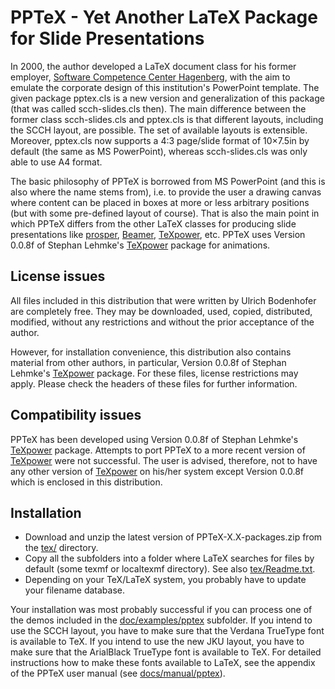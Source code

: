 # PPTeX - Yet Another LaTeX Package for Slide Presentations

In 2000, the author developed a LaTeX document class for his former employer,
[Software Competence Center Hagenberg](http://www.scch.at/), with the aim to emulate the corporate
design of this institution's PowerPoint template. The given package pptex.cls is a new version
and generalization of this package (that was called scch-slides.cls then). The main difference
between the former class scch-slides.cls and pptex.cls is that different layouts, including
the SCCH layout, are possible. The set of available layouts is extensible. Moreover, pptex.cls
now supports a 4:3 page/slide format of 10×7.5in by default (the same as MS PowerPoint),
whereas scch-slides.cls was only able to use A4 format.

The basic philosophy of PPTeX is borrowed from MS PowerPoint (and this is also where the name
stems from), i.e. to provide the user a drawing canvas where content can be placed in boxes
at more or less arbitrary positions (but with some pre-defined layout of course). That is also
the main point in which PPTeX differs from the other LaTeX classes for producing slide presentations
like [prosper](http://prosper.sourceforge.net/), [Beamer](https://github.com/josephwright/beamer),
[TeXpower](http://texpower.sourceforge.net/), etc. PPTeX uses Version 0.0.8f of Stephan Lehmke's
[TeXpower](http://texpower.sourceforge.net/) package for animations.

## License issues

All files included in this distribution that were written by Ulrich
Bodenhofer are completely free. They may be downloaded, used, copied,
distributed, modified, without any restrictions and without the prior
acceptance of the author.

However, for installation convenience, this distribution also contains material from other
authors, in particular, Version 0.0.8f of Stephan Lehmke's
[TeXpower](http://texpower.sourceforge.net/) package. For these files, license restrictions
may apply. Please check the headers of these files for further information.

## Compatibility issues

PPTeX has been developed using Version 0.0.8f of Stephan Lehmke's
[TeXpower](http://texpower.sourceforge.net/) package. Attempts to port PPTeX to a more recent
version of [TeXpower](http://texpower.sourceforge.net/) were not successful. The user is advised,
therefore, not to have any other version of [TeXpower](http://texpower.sourceforge.net/)
on his/her system except Version 0.0.8f which is enclosed in this distribution.

## Installation

* Download and unzip the latest version of PPTeX-X.X-packages.zip from the
  [tex/](https://github.com/UBod/pptex/tree/master/tex) directory.
* Copy all the subfolders into a folder where LaTeX searches for files by default (some texmf or
  localtexmf directory). See also [tex/Readme.txt](https://github.com/UBod/pptex/blob/master/tex/Readme.txt).
* Depending on your TeX/LaTeX system, you probably have to update your filename database.

Your installation was most probably successful if you can process one of the demos included
in the [doc/examples/pptex](https://github.com/UBod/pptex/tree/master/doc/examples/pptex)
subfolder. If you intend to use the SCCH layout, you have to make sure
that the Verdana TrueType font is available to TeX. If you intend to use the new JKU layout, you
have to make sure that the ArialBlack TrueType font is available to TeX. For detailed instructions
how to make these fonts available to LaTeX, see the appendix of the PPTeX user manual (see
[docs/manual/pptex](https://github.com/UBod/pptex/tree/master/doc/manual/pptex)).
